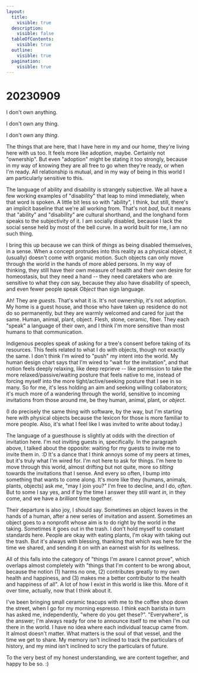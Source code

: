 ```yaml
---
layout:
  title:
    visible: true
  description:
    visible: false
  tableOfContents:
    visible: true
  outline:
    visible: true
  pagination:
    visible: true
---
```


# 20230909

I don't own anything.

I don't own any thing.

I don't _own_ any _thing_.

The things that are here, that I have here in my and our home, they're living here with us too. It feels more like adoption, maybe. Certainly not "ownership". But even "adoption" might be stating it too strongly, because in my way of knowing they are all free to go when they're ready, or when I'm ready. All relationship is mutual, and in my way of being in this world I am particularly sensitive to this.

The language of ability and disability is strangely subjective. We all have a few working examples of "disability" that leap to mind immediately, when that word is spoken. A little bit less so with "ability", I think, but still, there's an implicit baseline that we're all working from. That's not _bad_, but it means that "ability" and "disability" are cultural shorthand, and the longhand form speaks to the subjectivity of it. I am socially disabled, because I lack the social sense held by most of the bell curve. In a world built for me, I am no such thing.

I bring this up because we can think of _things_ as being disabled themselves, in a sense. When a concept protrudes into this reality as a physical object, it (usually) doesn't come with organic motion. Such objects can only move through the world in the hands of more abled persons. In my way of thinking, they still have their own measure of health and their own desire for homeostasis, but they need a hand -- they need caretakers who are sensitive to what they _can_ say, because they also have disability of speech, and even fewer people speak _Object_ than sign language.

Ah! They are _guests_. That's what it is. It's not ownership, it's not adoption. My home is a guest house, and those who have taken up residence do not do so permanently, but they are warmly welcomed and cared for just the same. Human, animal, plant, object. Flesh, stone, ceramic, fiber. They each "speak" a language of their own, and I think I'm more sensitive than most humans to that communication.

Indigenous peoples speak of asking for a tree's consent before taking of its resources. This feels related to what I do with objects, though not exactly the same. I don't think I'm wired to "push" my intent into the world. My human design chart says that I'm wired to "wait for the invitation", and that notion feels deeply relaxing, like deep reprieve -- like permission to take the more relaxed/passive/waiting posture that feels native to me, instead of forcing myself into the more tight/active/seeking posture that I see in so many. So for me, it's less holding an aim and seeking willing collaborators; it's much more of a wandering through the world, sensitive to incoming invitations from those around me, be they human, animal, plant, or _object_.

(I do precisely the same thing with software, by the way, but I'm starting here with physical objects because the lexicon for those is more familiar to more people. Also, it's what I feel like I was invited to write about today.)

The language of a guesthouse is slightly at odds with the direction of invitation here. I'm not inviting guests in, specifically. In the paragraph above, I talked about the opposite: waiting for my guests to invite me to invite them in. :D It's a dance that I think annoys some of my peers at times, but it's truly what I'm wired for. I'm not here to ask for things. I'm here to move through this world, almost drifting but not quite, more so _tilting_ towards the invitations that I sense. And every so often, I bump into something that wants to come along. It's more like they (humans, animals, plants, objects) ask _me_, "may I join you?" I'm free to decline, and I do, _often_. But to some I say yes, and if by the time I answer they still want _in_, in they come, and we have a _brilliant_ time together.

Their departure is also joy, I should say. Sometimes an object leaves in the hands of a human, after a new series of invitation and assent. Sometimes an object goes to a nonprofit whose aim is to do right by the world in the taking. Sometimes it goes out in the trash. I don't hold myself to constant standards here. People are okay with eating plants, I'm okay with taking out the trash. But it's always with blessing, thanking that which was here for the time we shared, and sending it on with an earnest wish for its wellness.

All of this falls into the category of "things I'm aware I cannot prove", which overlaps almost completely with "things that I'm content to be wrong about, because the notion (1) harms no one, (2) contributes greatly to my own health and happiness, and (3) makes me a better contributor to the health and happiness of all". A lot of how I exist in this world is like this. More of it over time, actually, now that I think about it.

I've been bringing small ceramic teacups with me to the coffee shop down the street, when I go for my morning espresso. I think each barista in turn has asked me, independently, "where do you get these?". "Everywhere", is the answer; I'm always ready for one to announce itself to me when I'm out there in the world. I have no idea where each individual teacup came from. It almost doesn't matter. What matters is the soul of that vessel, and the time we get to share. My memory isn't inclined to track the particulars of history, and my mind isn't inclined to scry the particulars of future.

To the very best of my honest understanding, we are content together, and happy to be so. :)
